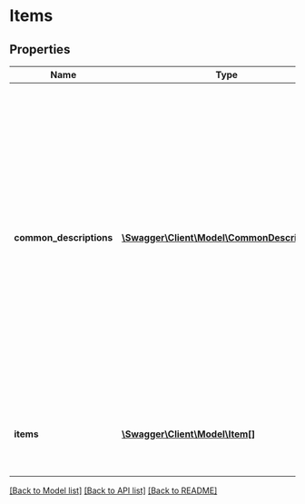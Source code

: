 # Items

## Properties
Name | Type | Description | Notes
------------ | ------------- | ------------- | -------------
**common_descriptions** | [**\Swagger\Client\Model\CommonDescriptions[]**](CommonDescriptions.md) | An array of containers for a description and the item Ids of all the items that have this exact description. Often the item variations within an item group all have the same description. Instead of repeating this description in the item details of each item, an description that is shared by at one other item is returned in this container. If the description is unique, it is returned in the items.description field. | [optional] 
**items** | [**\Swagger\Client\Model\Item[]**](Item.md) | An array of containers for all the item variations details, excluding the description. | [optional] 

[[Back to Model list]](../README.md#documentation-for-models) [[Back to API list]](../README.md#documentation-for-api-endpoints) [[Back to README]](../README.md)


